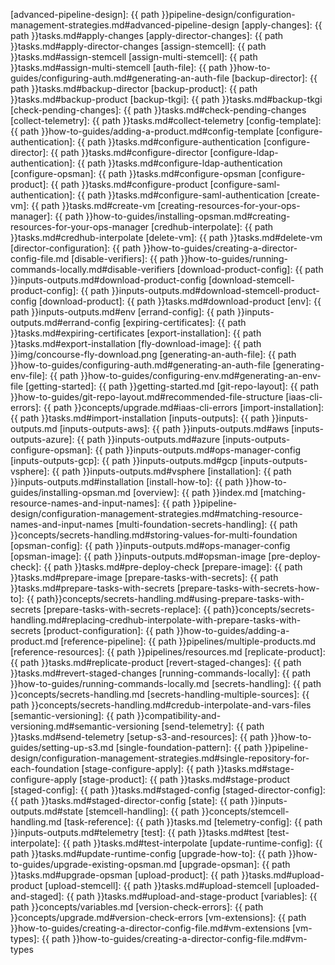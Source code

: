 
[advanced-pipeline-design]: {{ path }}pipeline-design/configuration-management-strategies.md#advanced-pipeline-design
[apply-changes]: {{ path }}tasks.md#apply-changes
[apply-director-changes]: {{ path }}tasks.md#apply-director-changes
[assign-stemcell]: {{ path }}tasks.md#assign-stemcell
[assign-multi-stemcell]: {{ path }}tasks.md#assign-multi-stemcell
[auth-file]: {{ path }}how-to-guides/configuring-auth.md#generating-an-auth-file
[backup-director]: {{ path }}tasks.md#backup-director
[backup-product]: {{ path }}tasks.md#backup-product
[backup-tkgi]: {{ path }}tasks.md#backup-tkgi
[check-pending-changes]: {{ path }}tasks.md#check-pending-changes
[collect-telemetry]: {{ path }}tasks.md#collect-telemetry
[config-template]: {{ path }}how-to-guides/adding-a-product.md#config-template
[configure-authentication]: {{ path }}tasks.md#configure-authentication
[configure-director]: {{ path }}tasks.md#configure-director
[configure-ldap-authentication]: {{ path }}tasks.md#configure-ldap-authentication
[configure-opsman]: {{ path }}tasks.md#configure-opsman
[configure-product]: {{ path }}tasks.md#configure-product
[configure-saml-authentication]: {{ path }}tasks.md#configure-saml-authentication
[create-vm]: {{ path }}tasks.md#create-vm
[creating-resources-for-your-ops-manager]: {{ path }}how-to-guides/installing-opsman.md#creating-resources-for-your-ops-manager
[credhub-interpolate]: {{ path }}tasks.md#credhub-interpolate
[delete-vm]:  {{ path }}tasks.md#delete-vm
[director-configuration]: {{ path }}how-to-guides/creating-a-director-config-file.md
[disable-verifiers]: {{ path }}how-to-guides/running-commands-locally.md#disable-verifiers
[download-product-config]: {{ path }}inputs-outputs.md#download-product-config
[download-stemcell-product-config]: {{ path }}inputs-outputs.md#download-stemcell-product-config
[download-product]: {{ path }}tasks.md#download-product
[env]: {{ path }}inputs-outputs.md#env
[errand-config]: {{ path }}inputs-outputs.md#errand-config
[expiring-certificates]: {{ path }}tasks.md#expiring-certificates
[export-installation]: {{ path }}tasks.md#export-installation
[fly-download-image]: {{ path }}img/concourse-fly-download.png
[generating-an-auth-file]: {{ path }}how-to-guides/configuring-auth.md#generating-an-auth-file
[generating-env-file]: {{ path }}how-to-guides/configuring-env.md#generating-an-env-file
[getting-started]: {{ path }}getting-started.md
[git-repo-layout]: {{ path }}how-to-guides/git-repo-layout.md#recommended-file-structure
[iaas-cli-errors]: {{ path }}concepts/upgrade.md#iaas-cli-errors
[import-installation]: {{ path }}tasks.md#import-installation
[inputs-outputs]: {{ path }}inputs-outputs.md
[inputs-outputs-aws]: {{ path }}inputs-outputs.md#aws
[inputs-outputs-azure]: {{ path }}inputs-outputs.md#azure
[inputs-outputs-configure-opsman]: {{ path }}inputs-outputs.md#ops-manager-config
[inputs-outputs-gcp]: {{ path }}inputs-outputs.md#gcp
[inputs-outputs-vsphere]: {{ path }}inputs-outputs.md#vsphere
[installation]: {{ path }}inputs-outputs.md#installation
[install-how-to]: {{ path }}how-to-guides/installing-opsman.md
[overview]: {{ path }}index.md
[matching-resource-names-and-input-names]: {{ path }}pipeline-design/configuration-management-strategies.md#matching-resource-names-and-input-names
[multi-foundation-secrets-handling]: {{ path }}concepts/secrets-handling.md#storing-values-for-multi-foundation
[opsman-config]: {{ path }}inputs-outputs.md#ops-manager-config
[opsman-image]: {{ path }}inputs-outputs.md#opsman-image
[pre-deploy-check]: {{ path }}tasks.md#pre-deploy-check
[prepare-image]: {{ path }}tasks.md#prepare-image
[prepare-tasks-with-secrets]: {{ path }}tasks.md#prepare-tasks-with-secrets
[prepare-tasks-with-secrets-how-to]: {{ path}}concepts/secrets-handling.md#using-prepare-tasks-with-secrets
[prepare-tasks-with-secrets-replace]: {{ path}}concepts/secrets-handling.md#replacing-credhub-interpolate-with-prepare-tasks-with-secrets
[product-configuration]: {{ path }}how-to-guides/adding-a-product.md
[reference-pipeline]: {{ path }}pipelines/multiple-products.md
[reference-resources]: {{ path }}pipelines/resources.md
[replicate-product]: {{ path }}tasks.md#replicate-product
[revert-staged-changes]: {{ path }}tasks.md#revert-staged-changes
[running-commands-locally]: {{ path }}how-to-guides/running-commands-locally.md
[secrets-handling]: {{ path }}concepts/secrets-handling.md
[secrets-handling-multiple-sources]: {{ path }}concepts/secrets-handling.md#credub-interpolate-and-vars-files
[semantic-versioning]: {{ path }}compatibility-and-versioning.md#semantic-versioning
[send-telemetry]: {{ path }}tasks.md#send-telemetry
[setup-s3-and-resources]: {{ path }}how-to-guides/setting-up-s3.md
[single-foundation-pattern]: {{ path }}pipeline-design/configuration-management-strategies.md#single-repository-for-each-foundation
[stage-configure-apply]: {{ path }}tasks.md#stage-configure-apply
[stage-product]: {{ path }}tasks.md#stage-product
[staged-config]: {{ path }}tasks.md#staged-config
[staged-director-config]: {{ path }}tasks.md#staged-director-config
[state]: {{ path }}inputs-outputs.md#state
[stemcell-handling]: {{ path }}concepts/stemcell-handling.md
[task-reference]: {{ path }}tasks.md
[telemetry-config]: {{ path }}inputs-outputs.md#telemetry
[test]: {{ path }}tasks.md#test
[test-interpolate]: {{ path }}tasks.md#test-interpolate
[update-runtime-config]: {{ path }}tasks.md#update-runtime-config
[upgrade-how-to]: {{ path }}how-to-guides/upgrade-existing-opsman.md
[upgrade-opsman]: {{ path }}tasks.md#upgrade-opsman
[upload-product]: {{ path }}tasks.md#upload-product
[upload-stemcell]: {{ path }}tasks.md#upload-stemcell
[uploaded-and-staged]: {{ path }}tasks.md#upload-and-stage-product
[variables]: {{ path }}concepts/variables.md
[version-check-errors]: {{ path }}concepts/upgrade.md#version-check-errors
[vm-extensions]: {{ path }}how-to-guides/creating-a-director-config-file.md#vm-extensions
[vm-types]: {{ path }}how-to-guides/creating-a-director-config-file.md#vm-types
